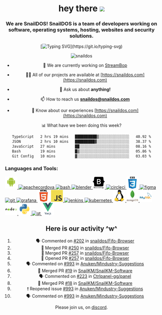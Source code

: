 <h1 align="center">hey there <img src="https://media.giphy.com/media/hvRJCLFzcasrR4ia7z/giphy.gif" width="25px"></h1>
<h3 align="center">We are SnailDOS! SnailDOS is a team of developers working on software, operating systems, hosting, websites and security solutions.</h3>

<div align="center">

[![Typing SVG](https://readme-typing-svg.herokuapp.com?color=%23F7BD27&center=true&multiline=true&lines=We+love+coding!;We+support+open+source!;So%2C+check+our+repos+and+follow+us!+;Star+our+work!+It+keeps+us+motivated.)](https://git.io/typing-svg)

</div>

<p align="center"> <img src="https://komarev.com/ghpvc/?username=snaildos&label=Profile%20views&color=0e75b6&style=flat" alt="snaildos" /> </p>

<div align="center">

- 🔭 We are currently working on [StreamBop](https://snaildos.com/streambop)

- 👨‍💻 All of our projects are available at [https://snaildos.com](https://snaildos.com)

- 💬 Ask us about **anything!**

- 📫 How to reach us **snaildos@snaildos.com**

- 📄 Know about our experiences [https://snaildos.com](https://snaildos.com)
</div>

<p align="center">📊 What have we been doing this week?</p>

<div align="center">

<!--START_SECTION:waka-->

```text
TypeScript   2 hrs 19 mins   ██████████▒░░░░░░░░░░░░░░   40.92 %
JSON         2 hrs 10 mins   █████████▓░░░░░░░░░░░░░░░   38.37 %
JavaScript   27 mins         ██░░░░░░░░░░░░░░░░░░░░░░░   08.16 %
Bash         19 mins         █▒░░░░░░░░░░░░░░░░░░░░░░░   05.86 %
Git Config   10 mins         ▓░░░░░░░░░░░░░░░░░░░░░░░░   03.03 %
```

<!--END_SECTION:waka-->

</div>

<div align="center">

<h3 align="left">Languages and Tools:</h3>
<p align="left"> <a href="https://developer.android.com" target="_blank"> <img src="https://raw.githubusercontent.com/devicons/devicon/master/icons/android/android-original-wordmark.svg" alt="android" width="40" height="40"/> </a> <a href="https://cordova.apache.org/" target="_blank"> <img src="https://www.vectorlogo.zone/logos/apache_cordova/apache_cordova-icon.svg" alt="apachecordova" width="40" height="40"/> </a> <a href="https://www.gnu.org/software/bash/" target="_blank"> <img src="https://www.vectorlogo.zone/logos/gnu_bash/gnu_bash-icon.svg" alt="bash" width="40" height="40"/> </a> <a href="https://www.blender.org/" target="_blank"> <img src="https://download.blender.org/branding/community/blender_community_badge_white.svg" alt="blender" width="40" height="40"/> </a> <a href="https://getbootstrap.com" target="_blank"> <img src="https://raw.githubusercontent.com/devicons/devicon/master/icons/bootstrap/bootstrap-plain-wordmark.svg" alt="bootstrap" width="40" height="40"/> </a> <a href="https://circleci.com" target="_blank"> <img src="https://www.vectorlogo.zone/logos/circleci/circleci-icon.svg" alt="circleci" width="40" height="40"/> </a> <a href="https://www.w3schools.com/css/" target="_blank"> <img src="https://raw.githubusercontent.com/devicons/devicon/master/icons/css3/css3-original-wordmark.svg" alt="css3" width="40" height="40"/> </a> <a href="https://www.figma.com/" target="_blank"> <img src="https://www.vectorlogo.zone/logos/figma/figma-icon.svg" alt="figma" width="40" height="40"/> </a> <a href="https://git-scm.com/" target="_blank"> <img src="https://www.vectorlogo.zone/logos/git-scm/git-scm-icon.svg" alt="git" width="40" height="40"/> </a> <a href="https://grafana.com" target="_blank"> <img src="https://www.vectorlogo.zone/logos/grafana/grafana-icon.svg" alt="grafana" width="40" height="40"/> </a> <a href="https://www.w3.org/html/" target="_blank"> <img src="https://raw.githubusercontent.com/devicons/devicon/master/icons/html5/html5-original-wordmark.svg" alt="html5" width="40" height="40"/> </a> <a href="https://developer.mozilla.org/en-US/docs/Web/JavaScript" target="_blank"> <img src="https://raw.githubusercontent.com/devicons/devicon/master/icons/javascript/javascript-original.svg" alt="javascript" width="40" height="40"/> </a> <a href="https://www.jenkins.io" target="_blank"> <img src="https://www.vectorlogo.zone/logos/jenkins/jenkins-icon.svg" alt="jenkins" width="40" height="40"/> </a> <a href="https://kubernetes.io" target="_blank"> <img src="https://www.vectorlogo.zone/logos/kubernetes/kubernetes-icon.svg" alt="kubernetes" width="40" height="40"/> </a> <a href="https://www.linux.org/" target="_blank"> <img src="https://raw.githubusercontent.com/devicons/devicon/master/icons/linux/linux-original.svg" alt="linux" width="40" height="40"/> </a> <a href="https://www.mongodb.com/" target="_blank"> <img src="https://raw.githubusercontent.com/devicons/devicon/master/icons/mongodb/mongodb-original-wordmark.svg" alt="mongodb" width="40" height="40"/> </a> <a href="https://www.mysql.com/" target="_blank"> <img src="https://raw.githubusercontent.com/devicons/devicon/master/icons/mysql/mysql-original-wordmark.svg" alt="mysql" width="40" height="40"/> </a> <a href="https://nodejs.org" target="_blank"> <img src="https://raw.githubusercontent.com/devicons/devicon/master/icons/nodejs/nodejs-original-wordmark.svg" alt="nodejs" width="40" height="40"/> </a> <a href="https://www.python.org" target="_blank"> <img src="https://raw.githubusercontent.com/devicons/devicon/master/icons/python/python-original.svg" alt="python" width="40" height="40"/> </a> <a href="https://www.qt.io/" target="_blank"> <img src="https://upload.wikimedia.org/wikipedia/commons/0/0b/Qt_logo_2016.svg" alt="qt" width="40" height="40"/> </a> <a href="https://vuejs.org/" target="_blank"> <img src="https://raw.githubusercontent.com/devicons/devicon/master/icons/vuejs/vuejs-original-wordmark.svg" alt="vuejs" width="40" height="40"/> </a> </p>

## Here is our activity ^w^
<!--START_SECTION:activity-->
1. 🗣 Commented on [#202](https://github.com/snaildos/Fifo-Browser/issues/202) in [snaildos/Fifo-Browser](https://github.com/snaildos/Fifo-Browser)
2. 🎉 Merged PR [#250](https://github.com/snaildos/Fifo-Browser/pull/250) in [snaildos/Fifo-Browser](https://github.com/snaildos/Fifo-Browser)
3. 🎉 Merged PR [#257](https://github.com/snaildos/Fifo-Browser/pull/257) in [snaildos/Fifo-Browser](https://github.com/snaildos/Fifo-Browser)
4. 💪 Opened PR [#257](https://github.com/snaildos/Fifo-Browser/pull/257) in [snaildos/Fifo-Browser](https://github.com/snaildos/Fifo-Browser)
5. 🗣 Commented on [#993](https://github.com/Anuken/Mindustry-Suggestions/issues/993) in [Anuken/Mindustry-Suggestions](https://github.com/Anuken/Mindustry-Suggestions)
6. 🎉 Merged PR [#19](https://github.com/SnailKM/SnailKM-Software/pull/19) in [SnailKM/SnailKM-Software](https://github.com/SnailKM/SnailKM-Software)
7. 🗣 Commented on [#223](https://github.com/Ctrlpanel-gg/panel/issues/223) in [Ctrlpanel-gg/panel](https://github.com/Ctrlpanel-gg/panel)
8. 🎉 Merged PR [#18](https://github.com/SnailKM/SnailKM-Software/pull/18) in [SnailKM/SnailKM-Software](https://github.com/SnailKM/SnailKM-Software)
9. ❗️ Reopened issue [#993](https://github.com/Anuken/Mindustry-Suggestions/issues/993) in [Anuken/Mindustry-Suggestions](https://github.com/Anuken/Mindustry-Suggestions)
10. 🗣 Commented on [#993](https://github.com/Anuken/Mindustry-Suggestions/issues/993) in [Anuken/Mindustry-Suggestions](https://github.com/Anuken/Mindustry-Suggestions)
<!--END_SECTION:activity-->

Please join us, on [discord](https://dsc.gg/snaildos).

</div>
